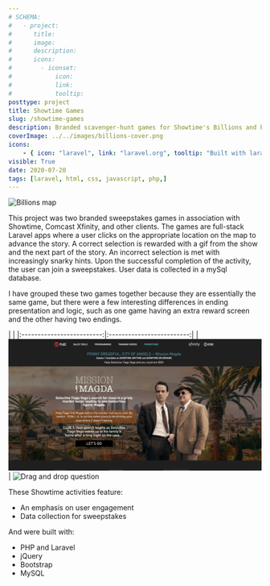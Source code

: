 ```yaml
---
# SCHEMA:
#   - project:
#      title:
#      image:
#      description:
#      icons:
#        - iconset:
#            icon:
#            link:
#            tooltip:
posttype: project
title: Showtime Games
slug: /showtime-games
description: Branded scavenger-hunt games for Showtime's Billions and Penny Dreadful
coverImage: ../../images/billions-cover.png
icons:
    - { icon: "laravel", link: "laravel.org", tooltip: "Built with laravel" }
visible: True
date: 2020-07-20
tags: [laravel, html, css, javascript, php,]
---
```


![Billions map](billions-map.png)


This project was two branded sweepstakes games in association with Showtime, Comcast Xfinity, and other clients. The games are full-stack Laravel apps where a user clicks on the appropriate location on the map to advance the story. A correct selection is rewarded with a gif from the show and the next part of the story. An incorrect selection is met with increasingly snarky hints. Upon the successful completion of the activity, the user can join a sweepstakes. User data is collected in a mySql database.


I have grouped these two games together because they are essentially the same game, but there were a few interesting differences in ending presentation and logic, such as one game having an extra reward screen and the other having two endings.

| | 
|:-------------------------:|:-------------------------:|
| <img alt="Multiple-choice question" src="../../images/penny-cover.png"/>| <img alt="Drag and drop question" src="../../images/penny-map.png"/>


These Showtime activities feature:

- An emphasis on user engagement
- Data collection for sweepstakes


And were built with: 
- PHP and Laravel
- jQuery
- Bootstrap
- MySQL


     
